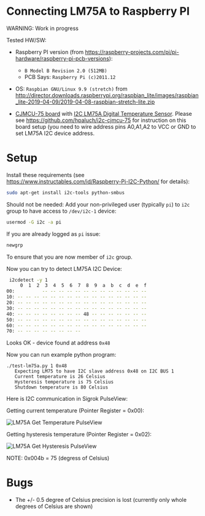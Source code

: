 # Connecting LM75A to Raspberry PI

WARNING: Work in progress

Tested HW/SW:

* Raspberry PI version (from https://raspberry-projects.com/pi/pi-hardware/raspberry-pi-pcb-versions):
  - `B Model B Revision 2.0 (512MB)`
  - PCB Says: `Raspberry Pi (c)2011.12`

* OS: `Raspbian GNU/Linux 9.9 (stretch)`
  from http://director.downloads.raspberrypi.org/raspbian_lite/images/raspbian_lite-2019-04-09/2019-04-08-raspbian-stretch-lite.zip

* [CJMCU-75 board][CJMCU-75] with [I2C LM75A Digital Temperature Sensor][LM75A].
  Please see https://github.com/hpaluch/i2c-cjmcu-75 for instruction on this board setup (you need to wire address pins A0,A1,A2 to VCC or GND to set
  LM75A I2C device address.

# Setup

Install these requirements (see https://www.instructables.com/id/Raspberry-Pi-I2C-Python/ for details):

```bash
sudo apt-get install i2c-tools python-smbus
```


Should not be needed: Add your non-privileged
user (typically `pi`) to `i2c` group
to have access to `/dev/i2c-1` device:

```bash
usermod -G i2c -a pi
```

If you are already logged as `pi` issue:
```bash
newgrp
```
To ensure that you are now member of `i2c` group.

Now you can try to detect LM75A I2C Device:
```bash
 i2cdetect -y 1
     0  1  2  3  4  5  6  7  8  9  a  b  c  d  e  f
00:          -- -- -- -- -- -- -- -- -- -- -- -- --
10: -- -- -- -- -- -- -- -- -- -- -- -- -- -- -- --
20: -- -- -- -- -- -- -- -- -- -- -- -- -- -- -- --
30: -- -- -- -- -- -- -- -- -- -- -- -- -- -- -- --
40: -- -- -- -- -- -- -- -- 48 -- -- -- -- -- -- --
50: -- -- -- -- -- -- -- -- -- -- -- -- -- -- -- --
60: -- -- -- -- -- -- -- -- -- -- -- -- -- -- -- --
70: -- -- -- -- -- -- -- --
```

Looks OK - device found at address `0x48`

Now you can run example python program:
```
./test-lm75a.py 1 0x48
   Expecting LM75 to have I2C slave address 0x48 on I2C BUS 1
   Current temperature is 26 Celsius
   Hysteresis temperature is 75 Celsius
   Shutdown temperature is 80 Celsius
```

Here is I2C communication in Sigrok PulseView:

Getting current temperature (Pointer Register = 0x00):

![LM75A Get Temperature PulseView](https://github.com/hpaluch/pi-lm75a/blob/master/assets/lm75a-raspberry-get-temp.png?raw=true) 

Getting hysteresis temperature (Pointer Register = 0x02):

![LM75A Get Hysteresis PulseView](https://github.com/hpaluch/pi-lm75a/blob/master/assets/lm75a-raspberry-get-hysteresis.png?raw=true) 

NOTE: 0x004b = 75 (degress of Celsius)

# Bugs

* The +/- 0.5 degree of Celsius precision is lost (currently
only whole degrees of Celsius are shown)


[LM75A]: http://www.ti.com/lit/ds/symlink/lm75a.pdf
[CJMCU-75]: https://www.amazon.de/gp/product/B01FQWN79W/

